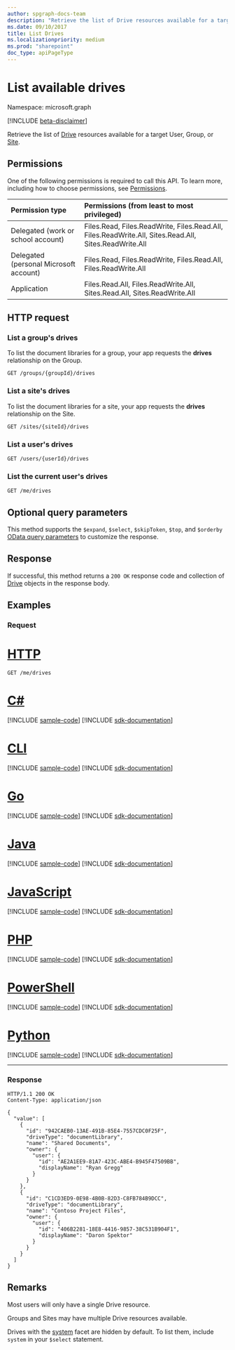 ```yaml
---
author: spgraph-docs-team
description: "Retrieve the list of Drive resources available for a target User, Group, or Site."
ms.date: 09/10/2017
title: List Drives
ms.localizationpriority: medium
ms.prod: "sharepoint"
doc_type: apiPageType
---
```

# List available drives

Namespace: microsoft.graph

[!INCLUDE [beta-disclaimer](../../includes/beta-disclaimer.md)]

Retrieve the list of [Drive](../resources/drive.md) resources available for a target User, Group, or [Site](../resources/site.md).

## Permissions

One of the following permissions is required to call this API. To learn more, including how to choose permissions, see [Permissions](/graph/permissions-reference).

|Permission type      | Permissions (from least to most privileged)              |
|:--------------------|:---------------------------------------------------------|
|Delegated (work or school account) | Files.Read, Files.ReadWrite, Files.Read.All, Files.ReadWrite.All, Sites.Read.All, Sites.ReadWrite.All    |
|Delegated (personal Microsoft account) | Files.Read, Files.ReadWrite, Files.Read.All, Files.ReadWrite.All    |
|Application | Files.Read.All, Files.ReadWrite.All, Sites.Read.All, Sites.ReadWrite.All |

## HTTP request

### List a group's drives
To list the document libraries for a group, your app requests the **drives** relationship on the Group.

<!-- {"blockType": "ignored" } -->

```http
GET /groups/{groupId}/drives
```

### List a site's drives

To list the document libraries for a site, your app requests the **drives** relationship on the Site.


```http
GET /sites/{siteId}/drives
```

### List a user's drives

<!-- {"blockType": "ignored" } -->

```http
GET /users/{userId}/drives
```

### List the current user's drives

<!-- {"blockType": "ignored" } -->

```http
GET /me/drives
```

## Optional query parameters

This method supports the `$expand`, `$select`, `$skipToken`, `$top`, and `$orderby` [OData query parameters](/graph/query-parameters) to customize the response.

## Response

If successful, this method returns a `200 OK` response code and collection of [Drive](../resources/drive.md) objects in the response body.


## Examples

### Request

# [HTTP](#tab/http)
<!-- {"blockType": "request", "name": "enum-drives", "scopes": "files.read" } -->

```msgraph-interactive
GET /me/drives
```

# [C#](#tab/csharp)
[!INCLUDE [sample-code](../includes/snippets/csharp/enum-drives-csharp-snippets.md)]
[!INCLUDE [sdk-documentation](../includes/snippets/snippets-sdk-documentation-link.md)]

# [CLI](#tab/cli)
[!INCLUDE [sample-code](../includes/snippets/cli/enum-drives-cli-snippets.md)]
[!INCLUDE [sdk-documentation](../includes/snippets/snippets-sdk-documentation-link.md)]

# [Go](#tab/go)
[!INCLUDE [sample-code](../includes/snippets/go/enum-drives-go-snippets.md)]
[!INCLUDE [sdk-documentation](../includes/snippets/snippets-sdk-documentation-link.md)]

# [Java](#tab/java)
[!INCLUDE [sample-code](../includes/snippets/java/enum-drives-java-snippets.md)]
[!INCLUDE [sdk-documentation](../includes/snippets/snippets-sdk-documentation-link.md)]

# [JavaScript](#tab/javascript)
[!INCLUDE [sample-code](../includes/snippets/javascript/enum-drives-javascript-snippets.md)]
[!INCLUDE [sdk-documentation](../includes/snippets/snippets-sdk-documentation-link.md)]

# [PHP](#tab/php)
[!INCLUDE [sample-code](../includes/snippets/php/enum-drives-php-snippets.md)]
[!INCLUDE [sdk-documentation](../includes/snippets/snippets-sdk-documentation-link.md)]

# [PowerShell](#tab/powershell)
[!INCLUDE [sample-code](../includes/snippets/powershell/enum-drives-powershell-snippets.md)]
[!INCLUDE [sdk-documentation](../includes/snippets/snippets-sdk-documentation-link.md)]

# [Python](#tab/python)
[!INCLUDE [sample-code](../includes/snippets/python/enum-drives-python-snippets.md)]
[!INCLUDE [sdk-documentation](../includes/snippets/snippets-sdk-documentation-link.md)]

---

### Response

<!-- { "blockType": "response",
       "@odata.type": "Collection(microsoft.graph.drive)",
       "truncated": true } -->

```http
HTTP/1.1 200 OK
Content-Type: application/json

{
  "value": [
    {
      "id": "942CAEB0-13AE-491B-85E4-7557CDC0F25F",
      "driveType": "documentLibrary",
      "name": "Shared Documents",
      "owner": {
        "user": {
          "id": "AE2A1EE9-81A7-423C-ABE4-B945F47509BB",
          "displayName": "Ryan Gregg"
        }
      }
    },
    {
      "id": "C1CD3ED9-0E98-4B0B-82D3-C8FB784B9DCC",
      "driveType": "documentLibrary",
      "name": "Contoso Project Files",
      "owner": {
        "user": {
          "id": "406B2281-18E8-4416-9857-38C531B904F1",
          "displayName": "Daron Spektor"
        }
      }
    }
  ]
}
```

## Remarks

Most users will only have a single Drive resource.

Groups and Sites may have multiple Drive resources available.

Drives with the [system][] facet are hidden by default.
To list them, include `system` in your `$select` statement.

[system]: ../resources/systemfacet.md

<!--
{
  "type": "#page.annotation",
  "description": "List the available drives for a user, group, or site.",
  "keywords": "drive,onedrive.drive,list drives",
  "section": "documentation",
  "tocPath": "Drives/List drives",
  "suppressions": [
  ]
}
-->

